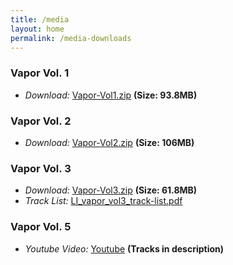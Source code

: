 ```yaml
---
title: /media
layout: home
permalink: /media-downloads
---
```


### **Vapor Vol. 1**

- _Download:_ [Vapor-Vol1.zip](https://github.com/Lennon-Incorporated/vapor-vol1/releases/download/final/Vapor-Vol1.zip) **(Size: 93.8MB)**

### **Vapor Vol. 2**

- _Download:_ [Vapor-Vol2.zip](https://github.com/Lennon-Incorporated/vapor-vol2/releases/download/final/Vapor-Vol2.zip) **(Size: 106MB)**

### **Vapor Vol. 3**

- _Download:_ [Vapor-Vol3.zip](https://github.com/Lennon-Incorporated/vapor-vol3/releases/download/final/Vapor-Vol3.zip) **(Size: 61.8MB)**
- _Track List:_ [LI_vapor_vol3_track-list.pdf](https://github.com/Lennon-Incorporated/vapor-vol3/releases/download/final/LI_vapor_vol3_track-list.pdf)

### **Vapor Vol. 5**
- _Youtube Video:_ [Youtube](https://www.youtube.com/watch?v=AqPy8HhBiJ4) **(Tracks in description)**
